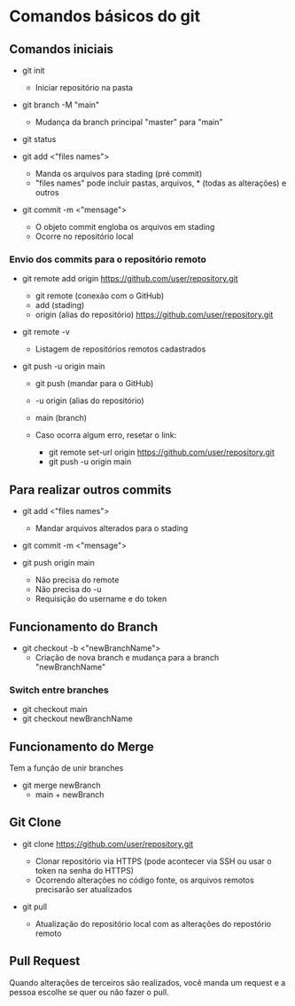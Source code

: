 # Comandos básicos do git

## Comandos iniciais
 - git init
   * Iniciar repositório na pasta

 - git branch -M "main"
   * Mudança da branch principal "master" para "main"

 - git status
 
 - git add <"files names">
   * Manda os arquivos para stading (pré commit)
   * "files names" pode incluir pastas, arquivos, * (todas as alterações) e outros
 
 - git commit -m <"mensage">
   * O objeto commit engloba os arquivos em stading
   * Ocorre no repositório local

### Envio dos commits para o repositório remoto
 - git remote add origin https://github.com/user/repository.git
   * git remote (conexão com o GitHub) 
   * add (stading) 
   * origin (alias do repositório) https://github.com/user/repository.git
 
 - git remote -v
   * Listagem de repositórios remotos cadastrados

 - git push -u origin main
   * git push (mandar para o GitHub)
   * -u origin (alias do repositório) 
   * main (branch)
   
   * Caso ocorra algum erro, resetar o link:
     * git remote set-url origin https://github.com/user/repository.git
     * git push -u origin main

## Para realizar outros commits
 - git add <"files names">
   * Mandar arquivos alterados para o stading

 - git commit -m <"mensage">

 - git push origin main
   * Não precisa do remote
   * Não precisa do -u
   * Requisição do username e do token

## Funcionamento do Branch
 - git checkout -b <"newBranchName">
   * Criação de nova branch e mudança para a branch "newBranchName"

### Switch entre branches
 - git checkout main
 - git checkout newBranchName

## Funcionamento do Merge
Tem a função de unir branches
 - git merge newBranch
   * main + newBranch

## Git Clone
 - git clone https://github.com/user/repository.git
   * Clonar repositório via HTTPS (pode acontecer via SSH ou usar o token na senha do HTTPS)
   * Ocorrendo alterações no código fonte, os arquivos remotos precisarão ser atualizados

 - git pull
   * Atualização do repositório local com as alterações do repostório remoto

## Pull Request
Quando alterações de terceiros são realizados, você manda um request e a pessoa escolhe se quer ou não fazer o pull.
